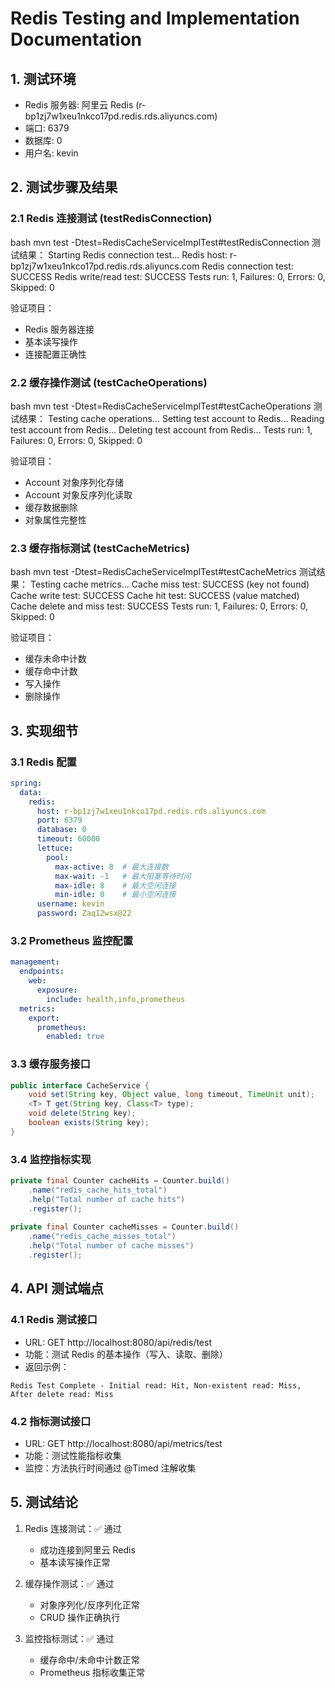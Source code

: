 # Redis Testing and Implementation Documentation

## 1. 测试环境
- Redis 服务器: 阿里云 Redis (r-bp1zj7w1xeu1nkco17pd.redis.rds.aliyuncs.com)
- 端口: 6379
- 数据库: 0
- 用户名: kevin

## 2. 测试步骤及结果

### 2.1 Redis 连接测试 (testRedisConnection)

bash
mvn test -Dtest=RedisCacheServiceImplTest#testRedisConnection
测试结果：
Starting Redis connection test...
Redis host: r-bp1zj7w1xeu1nkco17pd.redis.rds.aliyuncs.com
Redis connection test: SUCCESS
Redis write/read test: SUCCESS
Tests run: 1, Failures: 0, Errors: 0, Skipped: 0

验证项目：
- Redis 服务器连接
- 基本读写操作
- 连接配置正确性

### 2.2 缓存操作测试 (testCacheOperations)

bash
mvn test -Dtest=RedisCacheServiceImplTest#testCacheOperations
测试结果：
Testing cache operations...
Setting test account to Redis...
Reading test account from Redis...
Deleting test account from Redis...
Tests run: 1, Failures: 0, Errors: 0, Skipped: 0

验证项目：
- Account 对象序列化存储
- Account 对象反序列化读取
- 缓存数据删除
- 对象属性完整性

### 2.3 缓存指标测试 (testCacheMetrics)

bash
mvn test -Dtest=RedisCacheServiceImplTest#testCacheMetrics
测试结果：
Testing cache metrics...
Cache miss test: SUCCESS (key not found)
Cache write test: SUCCESS
Cache hit test: SUCCESS (value matched)
Cache delete and miss test: SUCCESS
Tests run: 1, Failures: 0, Errors: 0, Skipped: 0

验证项目：
- 缓存未命中计数
- 缓存命中计数
- 写入操作
- 删除操作

## 3. 实现细节

### 3.1 Redis 配置
```yaml
spring:
  data:
    redis:
      host: r-bp1zj7w1xeu1nkco17pd.redis.rds.aliyuncs.com
      port: 6379
      database: 0
      timeout: 60000
      lettuce:
        pool:
          max-active: 8  # 最大连接数
          max-wait: -1   # 最大阻塞等待时间
          max-idle: 8    # 最大空闲连接
          min-idle: 0    # 最小空闲连接
      username: kevin
      password: Zaq12wsx@22
```

### 3.2 Prometheus 监控配置
```yaml
management:
  endpoints:
    web:
      exposure:
        include: health,info,prometheus
  metrics:
    export:
      prometheus:
        enabled: true
```

### 3.3 缓存服务接口
```java
public interface CacheService {
    void set(String key, Object value, long timeout, TimeUnit unit);
    <T> T get(String key, Class<T> type);
    void delete(String key);
    boolean exists(String key);
}
```

### 3.4 监控指标实现
```java
private final Counter cacheHits = Counter.build()
    .name("redis_cache_hits_total")
    .help("Total number of cache hits")
    .register();
    
private final Counter cacheMisses = Counter.build()
    .name("redis_cache_misses_total")
    .help("Total number of cache misses")
    .register();
```

## 4. API 测试端点

### 4.1 Redis 测试接口
- URL: GET http://localhost:8080/api/redis/test
- 功能：测试 Redis 的基本操作（写入、读取、删除）
- 返回示例：
```
Redis Test Complete - Initial read: Hit, Non-existent read: Miss, After delete read: Miss
```

### 4.2 指标测试接口
- URL: GET http://localhost:8080/api/metrics/test
- 功能：测试性能指标收集
- 监控：方法执行时间通过 @Timed 注解收集

## 5. 测试结论
1. Redis 连接测试：✅ 通过
   - 成功连接到阿里云 Redis
   - 基本读写操作正常
   
2. 缓存操作测试：✅ 通过
   - 对象序列化/反序列化正常
   - CRUD 操作正确执行
   
3. 监控指标测试：✅ 通过
   - 缓存命中/未命中计数正常
   - Prometheus 指标收集正常


